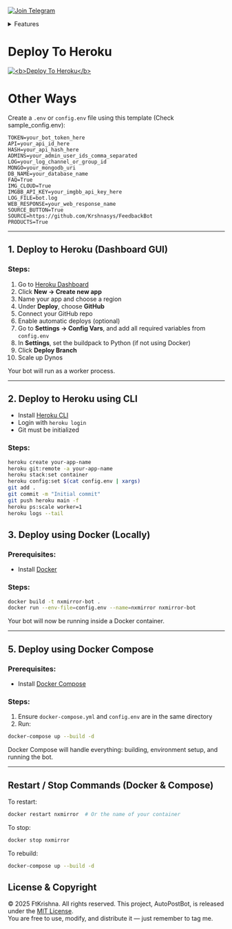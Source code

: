 [![Join Telegram](https://img.shields.io/badge/Telegram-Join%20Channel-blue?logo=telegram)](https://t.me/NxMirror) 

<details>
<summary> Features</summary>

---

### User Commands
- `/start` — Start the bot  
- `/help` — Get help and usage guide  
- `/buy` — Browse available services/products  
- `/alive` — Check if the bot is active  
- `/ping` — Measure bot response time  
- `/system` — Show system resource usage  
- `/id` — Get user ID and chat info  
- `/info` — Fetch user profile details  
- `/img` — Upload an image to cloud  
- `/ocr` — Extract text from image or text file  
- `/telegraphtxt` — Upload plain text to Telegraph  
- `/telegraph` — Upload images to Telegraph  
- `/stickerid` — Retrieve sticker file ID  
- `/getsticker` — Get detailed info about a sticker  
- `/wiki` — Search any topic on Wikipedia  
- `/news` — Get trending news headlines  

---

### Admin Commands
- `/addservice` — Add a new product to the selling list  
- `/editservice` — Edit existing product details  
- `/removeservice` — Remove a product from the list  
- `/listservices` — View all available products  
- `/cleanservices` — Delete all products from the database  
- `/users` — Get total registered users  
- `/send` — Send a direct message to a user  
- `/broadcast` — Send a message to all users  
- `/logs` — Fetch recent bot logs  
- `/commands` — Update bot command list  
- `/getcmds` — View current command list  
- `/keyword` — Add keyword-triggered auto-reply  
- `/keywords` — View all active keywords  
- `/delkeyword` — Delete a specific keyword  
- `/clearkeywords` — Remove all keywords  
- `/save` — Save callback data and response  
- `/listcallbacks` — List all stored callbacks  
- `/delcallback` — Delete a specific callback  
- `/clearcallbacks` — Clear all saved callbacks  

---

### Note:
For instance, with `/addservice`, admins can introduce new items or services for users to purchase, while `/editservice` allows them to update existing product details such as price or description. If a product is outdated, it can be removed using `/removeservice`, or the entire list can be wiped clean with `/cleanservices`. 

</details>

# Deploy To Heroku
<a href="https://heroku.com/deploy?template=https://github.com/Krshnasys/FeedbackBot">
  <img src="https://www.herokucdn.com/deploy/button.svg" alt="<b>Deploy To Heroku</b>">
</a>

# Other Ways
Create a `.env` or `config.env` file using this template (Check sample_config.env):

```env
TOKEN=your_bot_token_here
API=your_api_id_here
HASH=your_api_hash_here
ADMINS=your_admin_user_ids_comma_separated
LOG=your_log_channel_or_group_id
MONGO=your_mongodb_uri
DB_NAME=your_database_name
FAQ=True
IMG_CLOUD=True
IMGBB_API_KEY=your_imgbb_api_key_here
LOG_FILE=bot.log
WEB_RESPONSE=your_web_response_name
SOURCE_BUTTON=True
SOURCE=https://github.com/Krshnasys/FeedbackBot
PRODUCTS=True
```
---
## 1. Deploy to Heroku (Dashboard GUI)
### Steps:

1. Go to [Heroku Dashboard](https://dashboard.heroku.com/)
2. Click **New → Create new app**
3. Name your app and choose a region
4. Under **Deploy**, choose **GitHub**
5. Connect your GitHub repo
6. Enable automatic deploys (optional)
7. Go to **Settings → Config Vars**, and add all required variables from `config.env`
8. In **Settings**, set the buildpack to Python (if not using Docker)
9. Click **Deploy Branch**
10. Scale up Dynos 

Your bot will run as a worker process.

---
## 2. Deploy to Heroku using CLI

- Install [Heroku CLI](https://devcenter.heroku.com/articles/heroku-cli)
- Login with `heroku login`
- Git must be initialized

### Steps:

```bash
heroku create your-app-name
heroku git:remote -a your-app-name
heroku stack:set container
heroku config:set $(cat config.env | xargs)
git add .
git commit -m "Initial commit"
git push heroku main -f
heroku ps:scale worker=1
heroku logs --tail
```
## 3. Deploy using Docker (Locally)

### Prerequisites:

- Install [Docker](https://www.docker.com/get-started)

### Steps:

```bash
docker build -t nxmirror-bot .
docker run --env-file=config.env --name=nxmirror nxmirror-bot
```
 Your bot will now be running inside a Docker container.

---

## 5. Deploy using Docker Compose

### Prerequisites:

- Install [Docker Compose](https://docs.docker.com/compose/install/)

### Steps:

1. Ensure `docker-compose.yml` and `config.env` are in the same directory
2. Run:

```bash
docker-compose up --build -d
```

 Docker Compose will handle everything: building, environment setup, and running the bot.

---

## Restart / Stop Commands (Docker & Compose)

To restart:

```bash
docker restart nxmirror  # Or the name of your container
```

To stop:

```bash
docker stop nxmirror
```

To rebuild:

```bash
docker-compose up --build -d
```

## License & Copyright

© 2025 FtKrishna. All rights reserved.
This project, AutoPostBot, is released under the [MIT License](LICENSE).  
You are free to use, modify, and distribute it — just remember to tag me.

